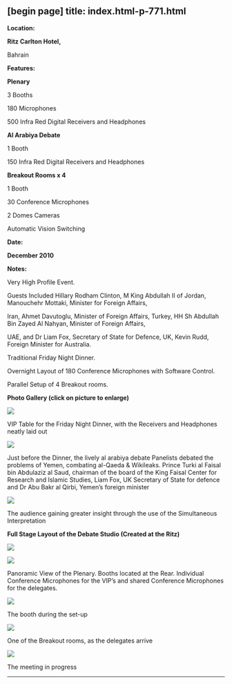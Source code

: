 [begin page]
 title: index.html-p-771.html
----------------------------------------------------------

**Location:**

**Ritz Carlton Hotel,**

Bahrain

**Features:**

**Plenary**

3 Booths

180 Microphones

500 Infra Red Digital Receivers and Headphones

**Al Arabiya Debate**

1 Booth

150 Infra Red Digital Receivers and Headphones

**Breakout Rooms x 4**

1 Booth

30 Conference Microphones

2 Domes Cameras

Automatic Vision Switching

**Date:**

**December 2010**

**Notes:**

Very High Profile Event.

Guests Included Hillary Rodham Clinton, M King Abdullah II of Jordan, Manouchehr Mottaki, Minister for Foreign Affairs,

Iran, Ahmet Davutoglu, Minister of Foreign Affairs, Turkey, HH Sh Abdullah Bin Zayed Al Nahyan, Minister of Foreign Affairs,

UAE, and Dr Liam Fox, Secretary of State for Defence, UK, Kevin Rudd, Foreign Minister for Australia.

Traditional Friday Night Dinner.

Overnight Layout of 180 Conference Microphones with Software Control.

Parallel Setup of 4 Breakout rooms.

**Photo Gallery (click on picture to enlarge)**

[ ![ ](wp-content/uploads/2011/09/manama_dialog10_vip_table_s.jpg)](wp-content/uploads/2011/09/manama_dialog10_vip_table_l.jpg)

VIP Table for the Friday Night Dinner, with the Receivers and Headphones neatly laid out

[ ![ ](wp-content/uploads/2011/09/manama_dialog10_panalist_s.jpg)](wp-content/uploads/2011/09/manama_dialog10_panalist_l.jpg)

Just before the Dinner, the lively al arabiya debate Panelists debated the problems of Yemen, combating al-Qaeda &amp; Wikileaks. Prince Turki al Faisal bin Abdulaziz al Saud, chairman of the board of the King Faisal Center for Research and Islamic Studies, Liam Fox, UK Secretary of State for defence and Dr Abu Bakr al Qirbi, Yemen’s foreign minister

[ ![ ](wp-content/uploads/2011/09/manama_dialog10_audiance_s.jpg)](wp-content/uploads/2011/09/manama_dialog10_audiance_l.jpg)

The audience gaining greater insight through the use of the Simultaneous Interpretation

**Full Stage Layout of the Debate Studio (Created at the Ritz)**

[ ![ ](wp-content/uploads/2011/09/manama_dialog10_panaroma1_s.jpg)](wp-content/uploads/2011/09/manama_dialog10_panaroma1_l.jpg)

[ ![ ](wp-content/uploads/2011/09/manama_dialog10_panaroma2_s.jpg)](wp-content/uploads/2011/09/manama_dialog10_panaroma2_l.jpg)

Panoramic View of the Plenary. Booths located at the Rear. Individual Conference Microphones for the VIP’s and shared Conference Microphones for the delegates.

[ ![ ](wp-content/uploads/2011/09/manama_dialog10_booth_s.jpg)](wp-content/uploads/2011/09/manama_dialog10_booth_l.jpg)

The booth during the set-up

[ ![ ](wp-content/uploads/2011/09/manama_dialog10_breakout_s.jpg)](wp-content/uploads/2011/09/manama_dialog10_breakout_l.jpg)

One of the Breakout rooms, as the delegates arrive

[ ![ ](wp-content/uploads/2011/09/manama_dialog10_meeting_s.jpg)](wp-content/uploads/2011/09/manama_dialog10_meeting_l.jpg)

The meeting in progress




----------------------------------------------------------
